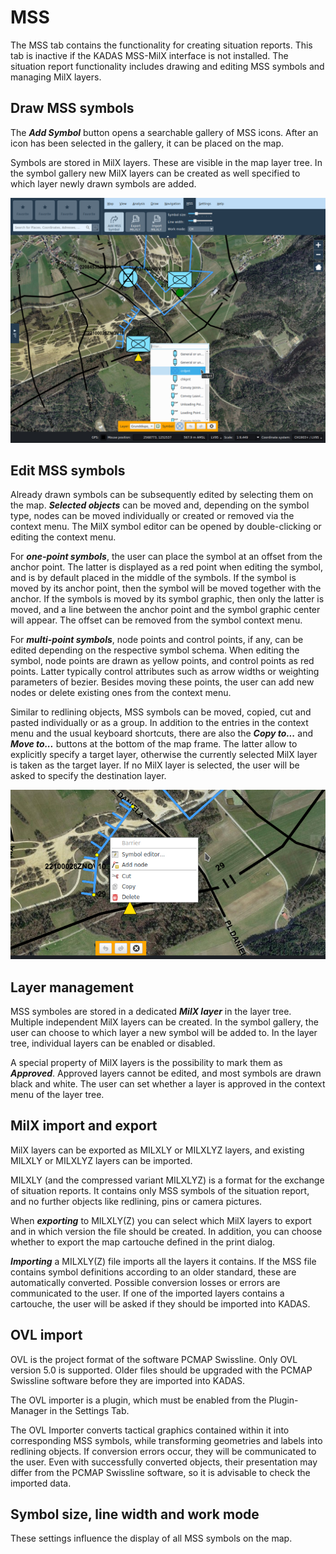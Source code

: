 # MSS

The MSS tab contains the functionality for creating situation reports. This tab is inactive if the KADAS MSS-MilX interface is not installed. The situation report functionality includes drawing and editing MSS symbols and managing MilX layers.

## <a name="sec0"></a>Draw MSS symbols

The **_Add Symbol_** button opens a searchable gallery of MSS icons. After an icon has been selected in the gallery, it can be placed on the map.

Symbols are stored in MilX layers. These are visible in the map layer tree. In the symbol gallery new MilX layers can be created as well specified to which layer newly drawn symbols are added.

<img src="/media/image10.png" />

## <a name="sec1"></a>Edit MSS symbols

Already drawn symbols can be subsequently edited by selecting them on the map. **_Selected objects_** can be moved and, depending on the symbol type, nodes can be moved individually or created or removed via the context menu. The MilX symbol editor can be opened by double-clicking or editing the context menu.

For **_one-point symbols_**, the user can place the symbol at an offset from the anchor point. The latter is displayed as a red point when editing the symbol, and is by default placed in the middle of the symbols. If the symbol is moved by its anchor point, then the symbol will be moved together with the anchor. If the symbols is moved by its symbol graphic, then only the latter is moved, and a line between the anchor point and the symbol graphic center will appear. The offset can be removed from the symbol context menu.

For **_multi-point symbols_**, node points and control points, if any, can be edited depending on the respective symbol schema. When editing the symbol, node points are drawn as yellow points, and control points as red points. Latter typically control attributes such as arrow widths or weighting parameters of bezier. Besides moving these points, the user can add new nodes or delete existing ones from the context menu.

Similar to redlining objects, MSS symbols can be moved, copied, cut and pasted individually or as a group. In addition to the entries in the context menu and the usual keyboard shortcuts, there are also the **_Copy to..._** and **_Move to..._** buttons at the bottom of the map frame. The latter allow to explicitly specify a target layer, otherwise the currently selected MilX layer is taken as the target layer. If no MilX layer is selected, the user will be asked to specify the destination layer.

<img src="/media/image11.png" />

## <a name="sec2"></a>Layer management

MSS symboles are stored in a dedicated **_MilX layer_** in the layer tree. Multiple independent MilX layers can be created. In the symbol gallery, the user can choose to which layer a new symbol will be added to. In the layer tree, individual layers can be enabled or disabled.

A special property of MilX layers is the possibility to mark them as **_Approved_**. Approved layers cannot be edited, and most symbols are drawn black and white. The user can set whether a layer is approved in the context menu of the layer tree.


## <a name="sec3"></a>MilX import and export

MilX layers can be exported as MILXLY or MILXLYZ layers, and existing MILXLY or MILXLYZ layers can be imported. 

MILXLY (and the compressed variant MILXLYZ) is a format for the exchange of situation reports. It contains only MSS symbols of the situation report, and no further objects like redlining, pins or camera pictures.

When **_exporting_** to MILXLY(Z) you can select which MilX layers to export and in which version the file should be created. In addition, you can choose whether to export the map cartouche defined in the print dialog.

**_Importing_** a MILXLY(Z) file imports all the layers it contains. If the MSS file contains symbol definitions according to an older standard, these are automatically converted. Possible conversion losses or errors are communicated to the user. If one of the imported layers contains a cartouche, the user will be asked if they should be imported into KADAS.

## <a name="sec4"></a>OVL import

OVL is the project format of the software PCMAP Swissline. Only OVL version 5.0 is supported. Older files should be upgraded with the PCMAP Swissline software before they are imported into KADAS.

The OVL importer is a plugin, which must be enabled from the Plugin-Manager in the Settings Tab.

The OVL Importer converts tactical graphics contained within it into corresponding MSS symbols, while transforming geometries and labels into redlining objects. If conversion errors occur, they will be communicated to the user. Even with successfully converted objects, their presentation may differ from the PCMAP Swissline software, so it is advisable to check the imported data.


## <a name="sec5"></a>Symbol size, line width and work mode

These settings influence the display of all MSS symbols on the map.

